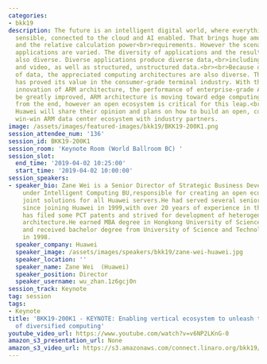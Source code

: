 ```yaml
---
categories:
- bkk19
description: The future is an intelligent digital world, where everything is to be
  sensible, connected to the cloud and AI enabled. That brings huge amount of information,
  and the relative calculation power<br>requirements. However the scenarios for computing
  applications are varied. The diversity of applications and the resulting data are
  also diverse. Diverse applications produce diverse data,<br>including text, images,
  and video, as well as structured, unstructured data.<br><br>Because of the diversity
  of data, the appreciated computing architectures are also diverse. The ARM architecture
  has proved its value in the consumer-grade terminal industry. With the<br>continuous
  innovation of ARM architecture, the performance of enterprise-grade ARM CPU will
  be greatly improved, ARM architecture is moving toward edge computing and data centers
  from the end, however an open ecosystem is critical for this leap.<br>In this presentation
  Huawei will share their opinion and plans on how to build an open, competitive and
  win-win ARM data center ecosystem with industry partners.
image: /assets/images/featured-images/bkk19/BKK19-200K1.png
session_attendee_num: '136'
session_id: BKK19-200K1
session_room: 'Keynote Room (World Ballroom BC) '
session_slot:
  end_time: '2019-04-02 10:25:00'
  start_time: '2019-04-02 10:00:00'
session_speakers:
- speaker_bio: Zane Wei is a Senior Director of Strategic Business Development Department
    under Intelligent Computing BU,responsible for creating an open ecosystem and
    joint solutions for all Huawei servers.He had served several senior roles in Huawei
    since joining Huawei in 1999,with over 20 years of experience in the IT industry,he
    has filed some PCT patents and strived for development of heterogeneous computing
    architecture.He earned MBA degree in Hongkong University of Science and Technology(HKUST)
    and received bachelor degree from University of Science and Technology of China(UESTC)
    in 1998.
  speaker_company: Huawei
  speaker_image: /assets/images/speakers/bkk19/zane-wei-huawei.jpg
  speaker_location: ''
  speaker_name: Zane Wei  (Huawei)
  speaker_position: Director
  speaker_username: wu_zhan.1z6gcj0n
session_track: Keynote
tag: session
tags:
- Keynote
title: 'BKK19-200K1 - KEYNOTE: Enabling vertical ecosystem to unleash the potential
  of diversified computing'
youtube_video_url: https://www.youtube.com/watch?v=v6NP2LKnG-0
amazon_s3_presentation_url: None
amazon_s3_video_url: https://s3.amazonaws.com/connect.linaro.org/bkk19/videos/bkk19-200k1.mp4
---
```

